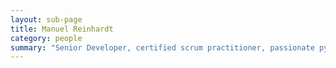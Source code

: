 ```yaml
---
layout: sub-page
title: Manuel Reinhardt
category: people
summary: "Senior Developer, certified scrum practitioner, passionate python juggler, process keeper and whiskey enthusiast."
---
```


